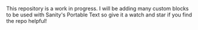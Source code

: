 This repository is a work in progress. I will be adding many custom blocks to be used with Sanity's Portable Text so give it a watch and star if you find the repo helpful!